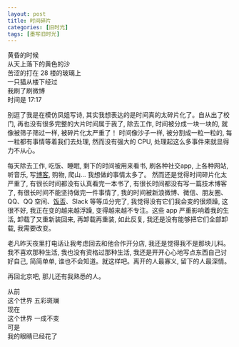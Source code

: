 ```yaml
---
layout: post
title: 时间碎片
categories: [旧时光]
tags: [墨写旧时光]
---
```


黄昏的时候  
从天上落下的黄色的沙  
苦涩的打在 28 楼的玻璃上  
一只猫从楼下经过  
我刷了刷微博  
时间是 17:17  


别逗了我是在模仿凤姐写诗, 其实我想表达的是时间真的太碎片化了。自从出了校门, 再也没有很多完整的大片时间属于我了, 除去工作, 时间被分成一块一块的, 就像被筛子筛过一样, 被碎片化太严重了！ 时间像沙子一样, 被分割成一粒一粒的, 每一粒都有事情等着我们去处理, 然而没有强大的 CPU, 处理起这么多事件来就显得力不从心。

每天除去工作, 吃饭、睡眠, 剩下的时间被用来看书, 刷各种社交app, 上各种网站, 听音乐, 写[博客](https://ohmycloud.github.io), 购物, 爬山... 我想做的事情太多了。 然而还是觉得时间碎片化太严重了, 有很长时间都没有认真看完一本书了, 有很长时间都没有写一篇技术博客了, 有很长时间不能坚持做完一件事情了, 我的时间被新浪微博、微信、朋友圈、QQ、QQ 空间、[饭否](https://fanfou.com/home)、Slack 等等瓜分完了, 我觉得没有它们我会变的很烦躁, 这很不好, 我正在变的越来越浮躁, 变得越来越不专注。这些 app 严重影响着我的生活, 卸载了又重新装回来, 再卸载再重装, 如此反复, 我还是没有能够把它们全部卸载, 我需要改变。

老凡昨天夜里打电话让我考虑回去和他合作开分店, 我还是觉得我不是那块儿料。我不喜欢那种生活, 我也没有资格过那种生活, 我还是开开心心地写点东西自己讨好自己, 简简单单, 谁也不会知道。就这样吧。离开的人最寡义, 留下的人最深情。

再回北京吧, 那儿还有我熟悉的人。

从前  
这个世界 五彩斑斓  
现在  
这个世界 一成不变  
可是  
我的眼睛已经花了  
